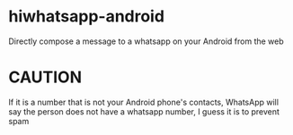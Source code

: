 # hiwhatsapp-android
Directly compose a message to a whatsapp on your Android from the web

# CAUTION
If it is a number that is not your Android phone's contacts, WhatsApp will say the person does not have a whatsapp number, I guess it is to prevent spam
